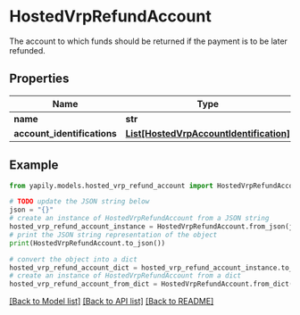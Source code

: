 # HostedVrpRefundAccount

The account to which funds should be returned if the payment is to be later refunded.

## Properties

Name | Type | Description | Notes
------------ | ------------- | ------------- | -------------
**name** | **str** |  | [optional] 
**account_identifications** | [**List[HostedVrpAccountIdentification]**](HostedVrpAccountIdentification.md) |  | [optional] 

## Example

```python
from yapily.models.hosted_vrp_refund_account import HostedVrpRefundAccount

# TODO update the JSON string below
json = "{}"
# create an instance of HostedVrpRefundAccount from a JSON string
hosted_vrp_refund_account_instance = HostedVrpRefundAccount.from_json(json)
# print the JSON string representation of the object
print(HostedVrpRefundAccount.to_json())

# convert the object into a dict
hosted_vrp_refund_account_dict = hosted_vrp_refund_account_instance.to_dict()
# create an instance of HostedVrpRefundAccount from a dict
hosted_vrp_refund_account_from_dict = HostedVrpRefundAccount.from_dict(hosted_vrp_refund_account_dict)
```
[[Back to Model list]](../README.md#documentation-for-models) [[Back to API list]](../README.md#documentation-for-api-endpoints) [[Back to README]](../README.md)


